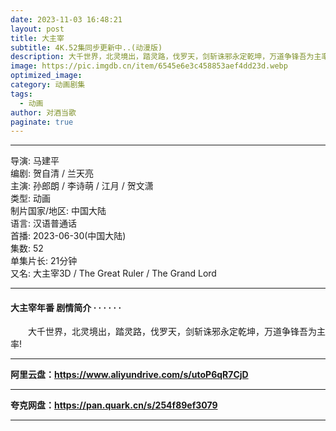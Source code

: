```yaml
---
date: 2023-11-03 16:48:21
layout: post
title: 大主宰
subtitle: 4K.52集同步更新中..(动漫版)
description: 大千世界，北灵境出，踏灵路，伐罗天，剑斩诛邪永定乾坤，万道争锋吾为主率!...
image: https://pic.imgdb.cn/item/6545e6e3c458853aef4dd23d.webp
optimized_image: 
category: 动画剧集
tags:
  - 动画
author: 对酒当歌
paginate: true
---
```


---

导演: 马建平  
编剧: 贺自清 / 兰天亮  
主演: 孙郎朗 / 李诗萌 / 江月 / 贺文潇  
类型: 动画  
制片国家/地区: 中国大陆  
语言: 汉语普通话  
首播: 2023-06-30(中国大陆)  
集数: 52  
单集片长: 21分钟  
又名: 大主宰3D / The Great Ruler / The Grand Lord  

---

#### 大主宰年番 剧情简介 · · · · · ·

　　大千世界，北灵境出，踏灵路，伐罗天，剑斩诛邪永定乾坤，万道争锋吾为主率!

---

**阿里云盘：<https://www.aliyundrive.com/s/utoP6qR7CjD>**

---

**夸克网盘：<https://pan.quark.cn/s/254f89ef3079>**

---

